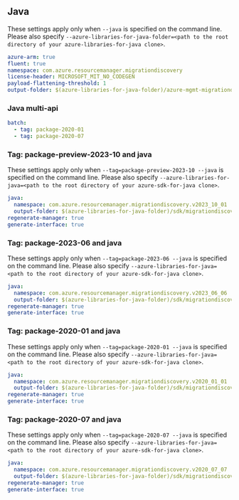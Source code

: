 ## Java

These settings apply only when `--java` is specified on the command line.
Please also specify `--azure-libraries-for-java-folder=<path to the root directory of your azure-libraries-for-java clone>`.

``` yaml $(java)
azure-arm: true
fluent: true
namespace: com.azure.resourcemanager.migrationdiscovery
license-header: MICROSOFT_MIT_NO_CODEGEN
payload-flattening-threshold: 1
output-folder: $(azure-libraries-for-java-folder)/azure-mgmt-migrationdiscovery
```

### Java multi-api

``` yaml $(java) && $(multiapi)
batch:
  - tag: package-2020-01
  - tag: package-2020-07
```

### Tag: package-preview-2023-10 and java

These settings apply only when `--tag=package-preview-2023-10 --java` is specified on the command line.
Please also specify `--azure-libraries-for-java=<path to the root directory of your azure-sdk-for-java clone>`.

``` yaml $(tag) == 'package-preview-2023-10' && $(java)
java:
  namespace: com.azure.resourcemanager.migrationdiscovery.v2023_10_01
  output-folder: $(azure-libraries-for-java-folder)/sdk/migrationdiscovery/mgmt-v2023_10_01
regenerate-manager: true
generate-interface: true
```

### Tag: package-2023-06 and java

These settings apply only when `--tag=package-2023-06 --java` is specified on the command line.
Please also specify `--azure-libraries-for-java=<path to the root directory of your azure-sdk-for-java clone>`.

``` yaml $(tag) == 'package-2023-06' && $(java)
java:
  namespace: com.azure.resourcemanager.migrationdiscovery.v2023_06_06
  output-folder: $(azure-libraries-for-java-folder)/sdk/migrationdiscovery/mgmt-v2023_06_06
regenerate-manager: true
generate-interface: true
```

### Tag: package-2020-01 and java

These settings apply only when `--tag=package-2020-01 --java` is specified on the command line.
Please also specify `--azure-libraries-for-java=<path to the root directory of your azure-sdk-for-java clone>`.

``` yaml $(tag) == 'package-2020-01' && $(java) && $(multiapi)
java:
  namespace: com.azure.resourcemanager.migrationdiscovery.v2020_01_01
  output-folder: $(azure-libraries-for-java-folder)/sdk/migrationdiscovery/mgmt-v2020_01_01
regenerate-manager: true
generate-interface: true
```

### Tag: package-2020-07 and java

These settings apply only when `--tag=package-2020-07 --java` is specified on the command line.
Please also specify `--azure-libraries-for-java=<path to the root directory of your azure-sdk-for-java clone>`.

``` yaml $(tag) == 'package-2020-07' && $(java) && $(multiapi)
java:
  namespace: com.azure.resourcemanager.migrationdiscovery.v2020_07_07
  output-folder: $(azure-libraries-for-java-folder)/sdk/migrationdiscovery/mgmt-v2020_07_07
regenerate-manager: true
generate-interface: true
```
